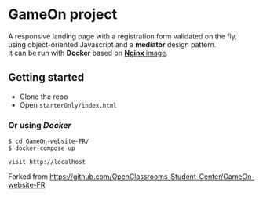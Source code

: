 # GameOn project

A responsive landing page with a registration form validated on the fly, using object-oriented Javascript and a **mediator** design pattern.  
It can be run with **Docker** based on [**Nginx** image](https://hub.docker.com/_/nginx).

## Getting started

- Clone the repo  
- Open `starterOnly/index.html`

### Or using *Docker*

```
$ cd GameOn-website-FR/
$ docker-compose up

visit http://localhost
```

Forked from https://github.com/OpenClassrooms-Student-Center/GameOn-website-FR
